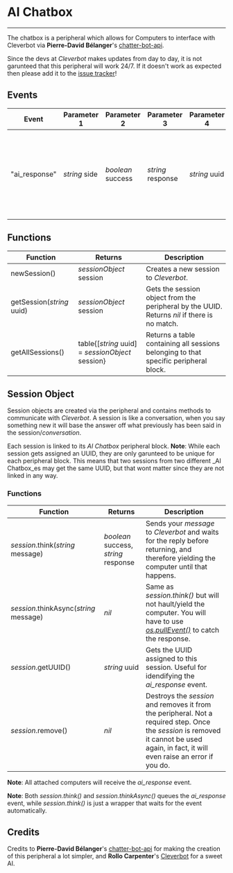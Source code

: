 # AI Chatbox

---

The chatbox is a peripheral which allows for Computers to interface with Cleverbot via __Pierre-David Bélanger__'s [chatter-bot-api](https://github.com/pierredavidbelanger/chatter-bot-api/).

Since the devs at _Cleverbot_ makes updates from day to day, it is not garunteed that this peripheral will work 24/7. If it doesn't work as expected then please add it to the [issue tracker](https://github.com/austinv11/PeripheralsPlusPlus/issues)!

## Events
| Event | Parameter 1 | Parameter 2 | Parameter 3 | Parameter 4 | Description |
|-------|-------------|-------------|-------------|-------------|-------------|
|"ai\_response"|_string_ side|_boolean_ success|_string_ response|_string_ uuid|This event is fired when the peripheral receives a reply from _Cleverbot_. Similar to the [HTTP events](http://computercraft.info/wiki/Http_success_(event)).|

## Functions
| Function | Returns | Description |
|----------|---------|-------------|
|newSession()|_sessionObject_ session|Creates a new session to _Cleverbot_.|
|getSession(_string_ uuid)|_sessionObject_ session|Gets the session object from the peripheral by the UUID. Returns _nil_ if there is no match.|
|getAllSessions()|table{[_string_ uuid] = _sessionObject_ session}|Returns a table containing all sessions belonging to that specific peripheral block.|

## Session Object

Session objects are created via the peripheral and contains methods to communicate with _Cleverbot_. A session is like a conversation, when you say something new it will base the answer off what previously has been said in the session/_conversation_.

Each session is linked to its _AI Chatbox_ peripheral block.
**Note**: While each session gets assigned an UUID, they are only garunteed to be unique for each peripheral block. This means that two sessions from two different _AI Chatbox_es may get the same UUID, but that wont matter since they are not linked in any way.

### Functions
| Function | Returns | Description |
|----------|---------|-------------|
|_session_.think(_string_ message)|_boolean_ success, _string_ response|Sends your _message_ to _Cleverbot_ and waits for the reply before returning, and therefore yielding the computer until that happens.|
|_session_.thinkAsync(_string_ message)|_nil_|Same as _session.think()_ but will not hault/yield the computer. You will have to use _[os.pullEvent()](http://computercraft.info/wiki/Os.pullEvent)_ to catch the response.|
|_session_.getUUID()|_string_ uuid|Gets the UUID assigned to this session. Useful for idendifying the _ai\_response_ event.|
|_session_.remove()|_nil_|Destroys the _session_ and removes it from the peripheral. Not a required step. Once the _session_ is removed it cannot be used again, in fact, it will even raise an error if you do.|

**Note**: All attached computers will receive the _ai\_response_ event.

**Note**: Both _session.think()_ and _session.thinkAsync()_ queues the _ai\_response_ event, while _session.think()_ is just a wrapper that waits for the event automatically.

## Credits

Credits to __Pierre-David Bélanger__'s [chatter-bot-api](https://github.com/pierredavidbelanger/chatter-bot-api/) for making the creation of this peripheral a lot simpler, and __Rollo Carpenter__'s [Cleverbot](http://www.cleverbot.com/) for a sweet AI.